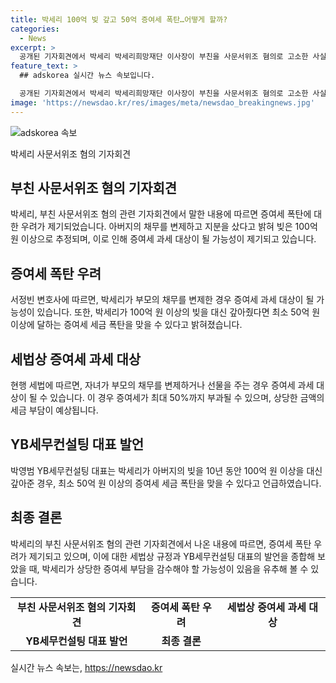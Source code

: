 ```yaml
---
title: 박세리 100억 빚 갚고 50억 증여세 폭탄…어떻게 할까?
categories:
  - News
excerpt: >
  공개된 기자회견에서 박세리 박세리희망재단 이사장이 부친을 사문서위조 혐의로 고소한 사실을 밝혔다. 이로 인해 증여세 문제가 불거진 상황이다. 아버지의 빚을 대신 갚은 것으로 알려진데, 이로 인해 증여세 부과 가능성이 제기되고 있다. 전문가들은 100억 원 이상에 달하는 증여세 세금 폭탄을 예상하고 있으며, 증여세가 부과될 가능성이 있다는 의견도 나오고 있다. 
feature_text: >
  ## adskorea 실시간 뉴스 속보입니다.

  공개된 기자회견에서 박세리 박세리희망재단 이사장이 부친을 사문서위조 혐의로 고소한 사실을 밝혔다. 이로 인해 증여세 문제가 불거진 상황이다. 아버지의 빚을 대신 갚은 것으로 알려진데, 이로 인해 증여세 부과 가능성이 제기되고 있다. 전문가들은 100억 원 이상에 달하는 증여세 세금 폭탄을 예상하고 있으며, 증여세가 부과될 가능성이 있다는 의견도 나오고 있다. 
image: 'https://newsdao.kr/res/images/meta/newsdao_breakingnews.jpg'
---
```


<p><img src="https://newsdao.kr/res/images/meta/newsdao_breakingnews.jpg" alt="adskorea 속보" /></p>

<p>박세리 사문서위조 혐의 기자회견</p>

<h2 data-ke-size="size26">부친 사문서위조 혐의 기자회견</h2>

<p data-ke-size="size16">박세리, 부친 사문서위조 혐의 관련 기자회견에서 말한 내용에 따르면 증여세 폭탄에 대한 우려가 제기되었습니다. 아버지의 채무를 변제하고 지분을 샀다고 밝혀 빚은 100억 원 이상으로 추정되며, 이로 인해 증여세 과세 대상이 될 가능성이 제기되고 있습니다.</p>

<h2 data-ke-size="size26">증여세 폭탄 우려</h2>

<p data-ke-size="size16">서정빈 변호사에 따르면, 박세리가 부모의 채무를 변제한 경우 증여세 과세 대상이 될 가능성이 있습니다. 또한, 박세리가 100억 원 이상의 빚을 대신 갚아줬다면 최소 50억 원 이상에 달하는 증여세 세금 폭탄을 맞을 수 있다고 밝혀졌습니다.</p>

<h2 data-ke-size="size26">세법상 증여세 과세 대상</h2>

<p data-ke-size="size16">현행 세법에 따르면, 자녀가 부모의 채무를 변제하거나 선물을 주는 경우 증여세 과세 대상이 될 수 있습니다. 이 경우 증여세가 최대 50%까지 부과될 수 있으며, 상당한 금액의 세금 부담이 예상됩니다.</p>

<h2 data-ke-size="size26">YB세무컨설팅 대표 발언</h2>

<p data-ke-size="size16">박영범 YB세무컨설팅 대표는 박세리가 아버지의 빚을 10년 동안 100억 원 이상을 대신 갚아준 경우, 최소 50억 원 이상의 증여세 세금 폭탄을 맞을 수 있다고 언급하였습니다.</p>

<h2 data-ke-size="size26">최종 결론</h2>

<p data-ke-size="size16">박세리의 부친 사문서위조 혐의 관련 기자회견에서 나온 내용에 따르면, 증여세 폭탄 우려가 제기되고 있으며, 이에 대한 세법상 규정과 YB세무컨설팅 대표의 발언을 종합해 보았을 때, 박세리가 상당한 증여세 부담을 감수해야 할 가능성이 있음을 유추해 볼 수 있습니다.</p>

<table>
    <tbody>
        <tr>
            <td style="text-align: center; height: 17px;"><b>부친 사문서위조 혐의 기자회견</b></td>
            <td style="text-align: center; height: 17px;"><b>증여세 폭탄 우려</b></td>
            <td style="text-align: center; height: 17px;"><b>세법상 증여세 과세 대상</b></td>
        </tr>
        <tr>
            <td style="text-align: center; height: 17px;"><b>YB세무컨설팅 대표 발언</b></td>
            <td style="text-align: center; height: 17px;"><b>최종 결론</b></td>
        </tr>
    </tbody>
</table>
실시간 뉴스 속보는, <a href="https://newsdao.kr" rel="dofollow">https://newsdao.kr</a>


